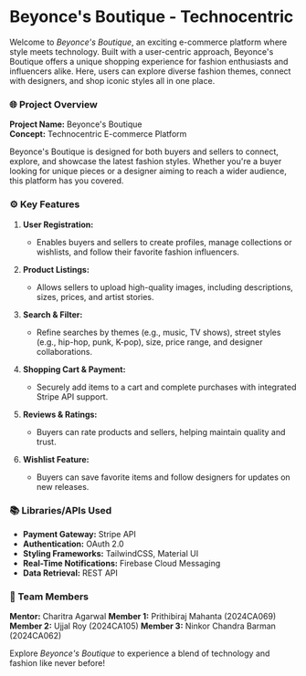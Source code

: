 # Beyonce's Boutique - Technocentric

Welcome to *Beyonce's Boutique*, an exciting e-commerce platform where style meets technology. Built with a user-centric approach, Beyonce's Boutique offers a unique shopping experience for fashion enthusiasts and influencers alike. Here, users can explore diverse fashion themes, connect with designers, and shop iconic styles all in one place.

### 🌐 Project Overview
**Project Name:** Beyonce's Boutique  
**Concept:** Technocentric E-commerce Platform  

Beyonce's Boutique is designed for both buyers and sellers to connect, explore, and showcase the latest fashion styles. Whether you're a buyer looking for unique pieces or a designer aiming to reach a wider audience, this platform has you covered.

### ⚙️ Key Features

1. **User Registration:**  
   - Enables buyers and sellers to create profiles, manage collections or wishlists, and follow their favorite fashion influencers.

2. **Product Listings:**  
   - Allows sellers to upload high-quality images, including descriptions, sizes, prices, and artist stories.

3. **Search & Filter:**  
   - Refine searches by themes (e.g., music, TV shows), street styles (e.g., hip-hop, punk, K-pop), size, price range, and designer collaborations.

4. **Shopping Cart & Payment:**  
   - Securely add items to a cart and complete purchases with integrated Stripe API support.

5. **Reviews & Ratings:**  
   - Buyers can rate products and sellers, helping maintain quality and trust.

6. **Wishlist Feature:**  
   - Buyers can save favorite items and follow designers for updates on new releases.

### 📚 Libraries/APIs Used
- **Payment Gateway:** Stripe API
- **Authentication:** OAuth 2.0
- **Styling Frameworks:** TailwindCSS, Material UI
- **Real-Time Notifications:** Firebase Cloud Messaging
- **Data Retrieval:** REST API

### 👥 Team Members
**Mentor:** Charitra Agarwal 
**Member 1:** Prithibiraj Mahanta (2024CA069)
**Member 2:** Ujjal Roy (2024CA105)
**Member 3:** Ninkor Chandra Barman (2024CA062)

Explore *Beyonce's Boutique* to experience a blend of technology and fashion like never before!
